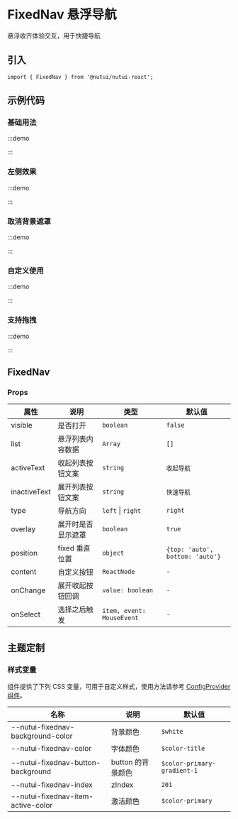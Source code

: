 # FixedNav 悬浮导航


悬浮收齐体验交互，用于快捷导航

## 引入

```tsx
import { FixedNav } from '@nutui/nutui-react';
```

## 示例代码

### 基础用法

:::demo

<CodeBlock src='h5/demo1.tsx'></CodeBlock>

:::

### 左侧效果

:::demo

<CodeBlock src='h5/demo2.tsx'></CodeBlock>

:::

### 取消背景遮罩

:::demo

<CodeBlock src='h5/demo3.tsx'></CodeBlock>

:::

### 自定义使用

:::demo

<CodeBlock src='h5/demo4.tsx'></CodeBlock>

:::

### 支持拖拽

:::demo

<CodeBlock src='h5/demo5.tsx'></CodeBlock>

:::

## FixedNav

### Props

| 属性 | 说明 | 类型 | 默认值 |
| --- | --- | --- | --- |
| visible | 是否打开 | `boolean` | `false` |
| list | 悬浮列表内容数据 | `Array` | `[]` |
| activeText | 收起列表按钮文案 | `string` | `收起导航` |
| inactiveText | 展开列表按钮文案 | `string` | `快速导航` |
| type | 导航方向 | `left` \| `right` | `right` |
| overlay | 展开时是否显示遮罩 | `boolean` | `true` |
| position | fixed 垂直位置 | `object` | `{top: 'auto', bottom: 'auto'}` |
| content | 自定义按钮 | `ReactNode` | `-` |
| onChange | 展开收起按钮回调 | `value: boolean` | `-` |
| onSelect | 选择之后触发 | `item, event: MouseEvent` | `-` |

## 主题定制

### 样式变量

组件提供了下列 CSS 变量，可用于自定义样式，使用方法请参考 [ConfigProvider 组件](#/zh-CN/component/configprovider)。

| 名称 | 说明 | 默认值 |
| --- | --- | --- |
| \--nutui-fixednav-background-color | 背景颜色 | `$white` |
| \--nutui-fixednav-color | 字体颜色 | `$color-title` |
| \--nutui-fixednav-button-background | button 的背景颜色 | `$color-primary-gradient-1` |
| \--nutui-fixednav-index | zIndex | `201` |
| \--nutui-fixednav-item-active-color | 激活颜色 | `$color-primary` |
